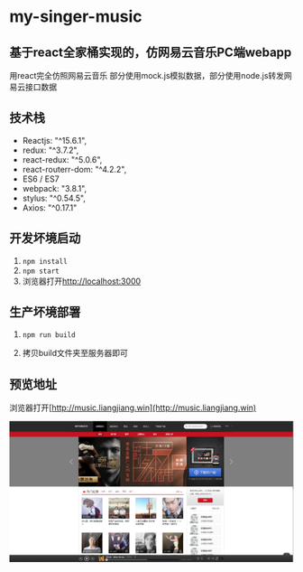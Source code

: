 # my-singer-music

## 基于react全家桶实现的，仿网易云音乐PC端webapp
用react完全仿照网易云音乐
部分使用mock.js模拟数据，部分使用node.js转发网易云接口数据

## 技术栈
- Reactjs: "^15.6.1",
- redux: "^3.7.2",
- react-redux: "^5.0.6",
- react-routerr-dom: "^4.2.2",
- ES6 / ES7
- webpack: "3.8.1",
- stylus: "^0.54.5",
- Axios: "^0.17.1"

## 开发坏境启动

1. `npm install`
2. `npm start`
3. 浏览器打开[http://localhost:3000](http://localhost:3000)

## 生产坏境部署

1. `npm run build`

2. 拷贝build文件夹至服务器即可

##  预览地址

浏览器打开[http://music.liangjiang.win](http://music.liangjiang.win)

![Mou icon](./preview.png)